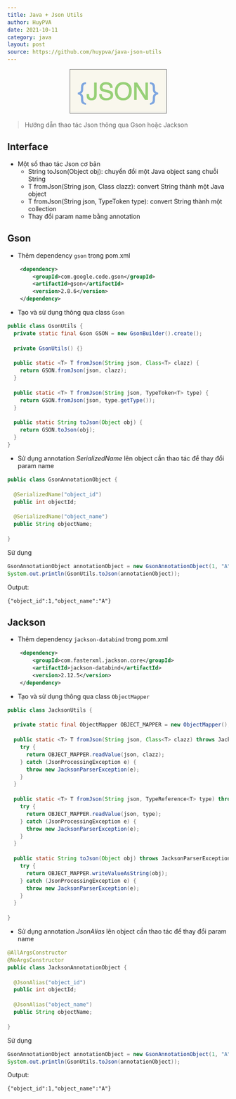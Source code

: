 ```yaml
---
title: Java + Json Utils
author: HuyPVA
date: 2021-10-11
category: java
layout: post
source: https://github.com/huypva/java-json-utils
---
```


<div align="center">
    <img src="../assets/images/json-utils.png"/>
</div>

> Hướng dẫn thao tác Json thông qua Gson hoặc Jackson 

## Interface

- Một số thao tác Json cơ bản
    - String toJson(Object obj): chuyển đổi một Java object sang chuỗi String
    - T fromJson(String json, Class<T> clazz): convert String thành một Java object
    - T fromJson(String json, TypeToken<T> type): convert String thành một collection
    - Thay đổi param name bằng annotation
    
## Gson

- Thêm dependency `gson` trong pom.xml

```xml
    <dependency>
        <groupId>com.google.code.gson</groupId>
        <artifactId>gson</artifactId>
        <version>2.8.6</version>
    </dependency>
```

- Tạo và sử dụng thông qua class `Gson`

```java
public class GsonUtils {
  private static final Gson GSON = new GsonBuilder().create();

  private GsonUtils() {}

  public static <T> T fromJson(String json, Class<T> clazz) {
    return GSON.fromJson(json, clazz);
  }

  public static <T> T fromJson(String json, TypeToken<T> type) {
    return GSON.fromJson(json, type.getType());
  }

  public static String toJson(Object obj) {
    return GSON.toJson(obj);
  }
}
```

- Sử dụng annotation *SerializedName* lên object cần thao tác để thay đổi param name

```java
public class GsonAnnotationObject {

  @SerializedName("object_id")
  public int objectId;

  @SerializedName("object_name")
  public String objectName;

}
```

Sử dụng 

```java
GsonAnnotationObject annotationObject = new GsonAnnotationObject(1, "A");
System.out.println(GsonUtils.toJson(annotationObject));
```

Output:

```text
{"object_id":1,"object_name":"A"}
```

## Jackson

- Thêm dependency `jackson-databind` trong pom.xml

```xml
    <dependency>
        <groupId>com.fasterxml.jackson.core</groupId>
        <artifactId>jackson-databind</artifactId>
        <version>2.12.5</version>
    </dependency>
```

- Tạo và sử dụng thông qua class `ObjectMapper`

```java
public class JacksonUtils {

  private static final ObjectMapper OBJECT_MAPPER = new ObjectMapper();

  public static <T> T fromJson(String json, Class<T> clazz) throws JacksonParserException {
    try {
      return OBJECT_MAPPER.readValue(json, clazz);
    } catch (JsonProcessingException e) {
      throw new JacksonParserException(e);
    }
  }

  public static <T> T fromJson(String json, TypeReference<T> type) throws JacksonParserException {
    try {
      return OBJECT_MAPPER.readValue(json, type);
    } catch (JsonProcessingException e) {
      throw new JacksonParserException(e);
    }
  }

  public static String toJson(Object obj) throws JacksonParserException {
    try {
      return OBJECT_MAPPER.writeValueAsString(obj);
    } catch (JsonProcessingException e) {
      throw new JacksonParserException(e);
    }
  }

}
```

- Sử dụng annotation *JsonAlias* lên object cần thao tác để thay đổi param name

```java
@AllArgsConstructor
@NoArgsConstructor
public class JacksonAnnotationObject {

  @JsonAlias("object_id")
  public int objectId;

  @JsonAlias("object_name")
  public String objectName;

}
```

Sử dụng 

```java
GsonAnnotationObject annotationObject = new GsonAnnotationObject(1, "A");
System.out.println(GsonUtils.toJson(annotationObject));
```

Output:

```text
{"object_id":1,"object_name":"A"}
```